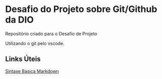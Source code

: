# Desafio do Projeto sobre Git/Github da DIO
Repositório criado para o Desafio de Projeto

Utilizando o git pelo vscode.

## Links Úteis
[Sintaxe Basica Markdown](https://www.markdownguide.org/basic-syntax/)

